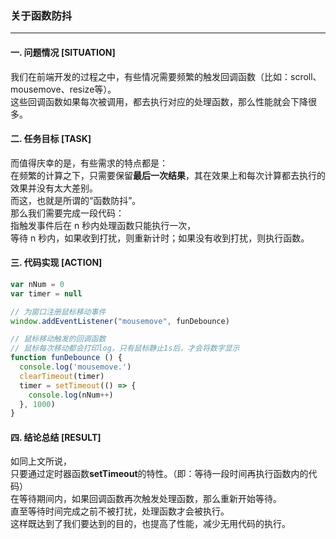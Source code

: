 ### 关于函数防抖  
---

#### 一. 问题情况 [SITUATION]  
我们在前端开发的过程之中，有些情况需要频繁的触发回调函数（比如：scroll、mousemove、resize等）。  
这些回调函数如果每次被调用，都去执行对应的处理函数，那么性能就会下降很多。  

#### 二. 任务目标 [TASK]  
而值得庆幸的是，有些需求的特点都是：  
在频繁的计算之下，只需要保留**最后一次结果**，其在效果上和每次计算都去执行的效果并没有太大差别。  
而这，也就是所谓的“函数防抖”。  
那么我们需要完成一段代码：  
指触发事件后在 n 秒内处理函数只能执行一次，  
等待 n 秒内，如果收到打扰，则重新计时；如果没有收到打扰，则执行函数。  

#### 三. 代码实现 [ACTION]   
``` javascript
var nNum = 0
var timer = null

// 为窗口注册鼠标移动事件
window.addEventListener("mousemove", funDebounce)

// 鼠标移动触发的回调函数
// 鼠标每次移动都会打印log，只有鼠标静止1s后，才会将数字显示
function funDebounce () {
  console.log('mousemove.')
  clearTimeout(timer)
  timer = setTimeout(() => {
    console.log(nNum++)
  }, 1000)
}
```  

#### 四. 结论总结 [RESULT]  
如同上文所说，  
只要通过定时器函数**setTimeout**的特性。（即：等待一段时间再执行函数内的代码）  
在等待期间内，如果回调函数再次触发处理函数，那么重新开始等待。  
直至等待时间完成之前不被打扰，处理函数才会被执行。  
这样既达到了我们要达到的目的，也提高了性能，减少无用代码的执行。